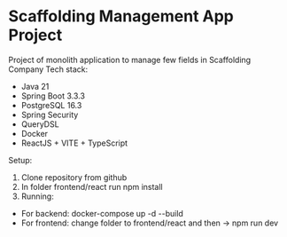 # Scaffolding Management App Project

Project of monolith application to manage few fields in Scaffolding Company
Tech stack:
- Java 21
- Spring Boot 3.3.3
- PostgreSQL 16.3
- Spring Security
- QueryDSL
- Docker
- ReactJS + VITE + TypeScript

Setup:

1. Clone repository from github
2. In folder frontend/react run npm install
3. Running:
- For backend: docker-compose up -d --build
- For frontend: change folder to frontend/react and then -> npm run dev